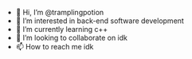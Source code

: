 - 👋 Hi, I’m @tramplingpotion
- 👀 I’m interested in back-end software development
- 🌱 I’m currently learning c++
- 💞️ I’m looking to collaborate on idk
- 📫 How to reach me idk

<!---
tramplingpotion/tramplingpotion is a ✨ special ✨ repository because its `README.md` (this file) appears on your GitHub profile.
You can click the Preview link to take a look at your changes.
--->
